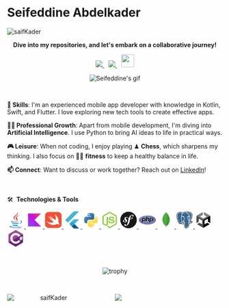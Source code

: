 # Seifeddine Abdelkader

<p align="left">
  <img src="https://komarev.com/ghpvc/?username=saifKader&label=Profile%20views&color=D69254&style=flat" alt="saifKader" />
</p>

<p align="center">
  <b>Dive into my repositories, and let's embark on a collaborative journey!</b>
</p>

<p align="center">
  <a href="https://www.linkedin.com/in/seifeddine-abdelkader-157687215/" style="margin-right: 10px;">
    <img src="https://www.vectorlogo.zone/logos/linkedin/linkedin-tile.svg" width="30"/>
  </a>
  <a href="https://www.fiverr.com/users/fun0st" style="margin-right: 10px;">
    <img src="https://www.vectorlogo.zone/logos/fiverr/fiverr-icon.svg" width="35"/>
  </a>
  <a href="https://www.upwork.com/freelancers/~01af48bd7df2e56253">
    <img src="https://www.vectorlogo.zone/logos/upwork/upwork-icon.svg" width="30" height="30"/>
  </a>
</p>
<p align="center">
<img src="https://user-images.githubusercontent.com/74038190/229223263-cf2e4b07-2615-4f87-9c38-e37600f8381a.gif" alt="Seifeddine's gif"/>
</p>

<br>

**🚀 Skills**: I'm an experienced mobile app developer with knowledge in Kotlin, Swift, and Flutter. I love exploring new tech tools to create effective apps.

**👨‍💻 Professional Growth**: Apart from mobile development, I'm diving into **Artificial Intelligence**. I use Python to bring AI ideas to life in practical ways.

**🎮 Leisure**: When not coding, I enjoy playing ♟ **Chess**, which sharpens my thinking. I also focus on 🏋️‍♂️ **fitness** to keep a healthy balance in life.

**📫 Connect**: Want to discuss or work together? Reach out on [LinkedIn](https://www.linkedin.com/in/seifeddine-abdelkader-157687215/)!

<br>

🛠️&nbsp;&nbsp;**Technologies & Tools**

<p align="left">

<a href="https://www.java.com/" target="_blank" rel="noreferrer"> <img src="https://raw.githubusercontent.com/devicons/devicon/master/icons/java/java-original.svg" alt="java" width="40" height="40"/> </a>
<a href="https://kotlinlang.org/" target="_blank" rel="noreferrer"> <img src="https://raw.githubusercontent.com/devicons/devicon/master/icons/kotlin/kotlin-original.svg" alt="kotlin" width="40" height="40"/> </a>
<a href="https://developer.apple.com/swift/" target="_blank" rel="noreferrer"> <img src="https://raw.githubusercontent.com/devicons/devicon/master/icons/swift/swift-original.svg" alt="swift" width="40" height="40"/> </a>
<a href="https://flutter.dev/" target="_blank" rel="noreferrer"> <img src="https://raw.githubusercontent.com/devicons/devicon/master/icons/flutter/flutter-original.svg" alt="flutter" width="40" height="40"/> </a>
<a href="https://www.python.org/" target="_blank" rel="noreferrer"> <img src="https://raw.githubusercontent.com/devicons/devicon/master/icons/python/python-original.svg" alt="python" width="40" height="40"/> </a>
<a href="https://nodejs.org/" target="_blank" rel="noreferrer"> <img src="https://raw.githubusercontent.com/devicons/devicon/master/icons/nodejs/nodejs-original.svg" alt="nodejs" width="40" height="40"/> </a>
<a href="https://symfony.com/" target="_blank" rel="noreferrer"> <img src="https://raw.githubusercontent.com/devicons/devicon/master/icons/symfony/symfony-original.svg" alt="symfony" width="40" height="40"/> </a>
<a href="https://www.php.net/" target="_blank" rel="noreferrer"> <img src="https://raw.githubusercontent.com/devicons/devicon/master/icons/php/php-original.svg" alt="php" width="40" height="40"/> </a>
<a href="https://www.mongodb.com/" target="_blank" rel="noreferrer"> <img src="https://raw.githubusercontent.com/devicons/devicon/master/icons/mongodb/mongodb-original.svg" alt="mongodb" width="40" height="40"/> </a>
<a href="https://www.postgresql.org/" target="_blank" rel="noreferrer"> <img src="https://raw.githubusercontent.com/devicons/devicon/master/icons/postgresql/postgresql-original.svg" alt="postgresql" width="40" height="40"/> </a>
<a href="https://unity.com/" target="_blank" rel="noreferrer"> <img src="https://raw.githubusercontent.com/devicons/devicon/master/icons/unity/unity-original.svg" alt="unity" width="40" height="40"/> </a>
<a href="https://docs.microsoft.com/en-us/dotnet/csharp/" target="_blank" rel="noreferrer"> <img src="https://raw.githubusercontent.com/devicons/devicon/master/icons/csharp/csharp-original.svg" alt="csharp" width="40" height="40"/> </a>


</p>

<br>

<p align="center">
 <img src="https://github-profile-trophy.vercel.app/?username=saifKader&margin-w=15&row=1&column=6&no-bg=true&no-frame=true&theme=darkhub" alt="trophy" />
</p>

<br>

<p align="center">
    <img align="left" width="40%" src="https://github-readme-stats.vercel.app/api/top-langs?username=saifKader&show_icons=true&locale=en&layout=compact&theme=github_dark&hide_border=true" alt="saifKader" />
    <img align="right" width="50%" src="https://github-readme-streak-stats.herokuapp.com?user=saifKader&theme=github-dark&hide_border=true&date_format=j%20M%5B%20Y%5D"/>
</p>

